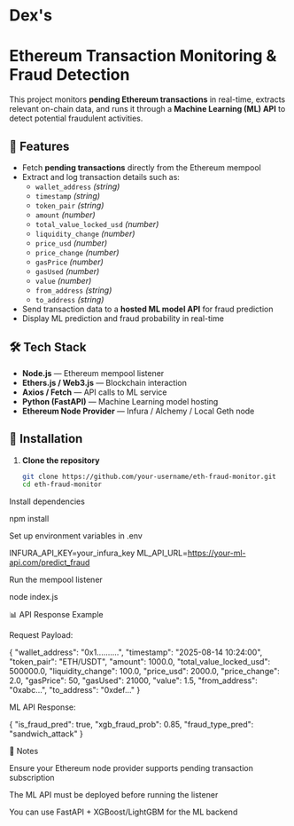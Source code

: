 # Dex's

# Ethereum Transaction Monitoring & Fraud Detection

This project monitors **pending Ethereum transactions** in real-time, extracts relevant on-chain data, and runs it through a **Machine Learning (ML) API** to detect potential fraudulent activities.  

## 📌 Features
- Fetch **pending transactions** directly from the Ethereum mempool
- Extract and log transaction details such as:
  - `wallet_address` *(string)*
  - `timestamp` *(string)*
  - `token_pair` *(string)*
  - `amount` *(number)*
  - `total_value_locked_usd` *(number)*
  - `liquidity_change` *(number)*
  - `price_usd` *(number)*
  - `price_change` *(number)*
  - `gasPrice` *(number)*
  - `gasUsed` *(number)*
  - `value` *(number)*
  - `from_address` *(string)*
  - `to_address` *(string)*
- Send transaction data to a **hosted ML model API** for fraud prediction
- Display ML prediction and fraud probability in real-time

## 🛠 Tech Stack
- **Node.js** — Ethereum mempool listener
- **Ethers.js / Web3.js** — Blockchain interaction
- **Axios / Fetch** — API calls to ML service
- **Python (FastAPI)** — Machine Learning model hosting
- **Ethereum Node Provider** — Infura / Alchemy / Local Geth node

## 🚀 Installation
1. **Clone the repository**
   ```bash
   git clone https://github.com/your-username/eth-fraud-monitor.git
   cd eth-fraud-monitor
Install dependencies

npm install


Set up environment variables in .env

INFURA_API_KEY=your_infura_key
ML_API_URL=https://your-ml-api.com/predict_fraud


Run the mempool listener

node index.js

📊 API Response Example

Request Payload:

{
  "wallet_address": "0x1..........",
  "timestamp": "2025-08-14 10:24:00",
  "token_pair": "ETH/USDT",
  "amount": 1000.0,
  "total_value_locked_usd": 500000.0,
  "liquidity_change": 100.0,
  "price_usd": 2000.0,
  "price_change": 2.0,
  "gasPrice": 50,
  "gasUsed": 21000,
  "value": 1.5,
  "from_address": "0xabc...",
  "to_address": "0xdef..."
}


ML API Response:

{
  "is_fraud_pred": true,
  "xgb_fraud_prob": 0.85,
  "fraud_type_pred": "sandwich_attack"
}

📌 Notes

Ensure your Ethereum node provider supports pending transaction subscription

The ML API must be deployed before running the listener

You can use FastAPI + XGBoost/LightGBM for the ML backend
